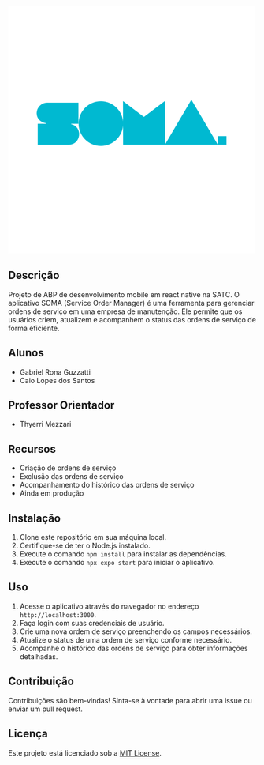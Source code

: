 ![Logo do SOMA](./assets/logo.png)

## Descrição
Projeto de ABP de desenvolvimento mobile em react native na SATC. O aplicativo SOMA (Service Order Manager) é uma ferramenta para gerenciar ordens de serviço em uma empresa de manutenção. Ele permite que os usuários criem, atualizem e acompanhem o status das ordens de serviço de forma eficiente.

## Alunos
- Gabriel Rona Guzzatti
- Caio Lopes dos Santos

## Professor Orientador
- Thyerri Mezzari

## Recursos
- Criação de ordens de serviço
- Exclusão das ordens de serviço
- Acompanhamento do histórico das ordens de serviço
- Ainda em produção

## Instalação
1. Clone este repositório em sua máquina local.
2. Certifique-se de ter o Node.js instalado.
3. Execute o comando `npm install` para instalar as dependências.
4. Execute o comando `npx expo start` para iniciar o aplicativo.

## Uso
1. Acesse o aplicativo através do navegador no endereço `http://localhost:3000`.
2. Faça login com suas credenciais de usuário.
3. Crie uma nova ordem de serviço preenchendo os campos necessários.
4. Atualize o status de uma ordem de serviço conforme necessário.
5. Acompanhe o histórico das ordens de serviço para obter informações detalhadas.

## Contribuição
Contribuições são bem-vindas! Sinta-se à vontade para abrir uma issue ou enviar um pull request.

## Licença
Este projeto está licenciado sob a [MIT License](https://opensource.org/licenses/MIT).